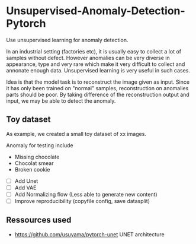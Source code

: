 # Unsupervised-Anomaly-Detection-Pytorch
Use unsupervised learning for anomaly detection.

In an industrial setting (factories etc), it is usually easy to collect a lot of samples without defect. However anomalies can be very diverse in appearance, type and very rare which make it very difficult to collect and annonate enough data. Unsupervised learning is very useful in such cases.

Idea is that the model task is to reconstruct the image given as input. Since it has only been trained on "normal" samples, reconstruction on anomalies parts should be poor. By taking difference of the reconstruction output and input, we may be able to detect the anomaly.

## Toy dataset
As example, we created a small toy dataset of xx images.

Anomaly for testing include
- Missing chocolate
- Chocolat smear
- Broken cookie

- [ ] Add Unet
- [ ] Add VAE
- [ ] Add Normalizing flow (Less able to generate new content)
- [ ] Improve reproducibility (copyfile config, save datasplit)

## Ressources used 
- https://github.com/usuyama/pytorch-unet UNET architecture
